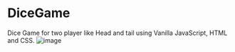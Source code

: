 # DiceGame
Dice Game for two player like Head and tail using Vanilla JavaScript, HTML and CSS.
![image](https://user-images.githubusercontent.com/100258686/178977591-89966d04-1884-4acc-ae8b-5f77b39f8d65.png)

